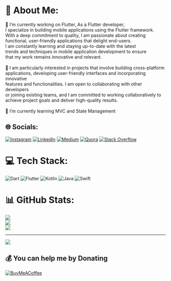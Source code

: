 # 💫 About Me:
🔭 I’m currently working on Flutter, As a Flutter developer, <br>      I specialize in building mobile applications using the Flutter framework.<br>      With a deep commitment to quality, I am passionate about creating <br>      functional, user-friendly applications that delight end-users. <br>      I am constantly learning and staying up-to-date with the latest <br>      trends and techniques in mobile application development to ensure <br>      that my work remains innovative and relevant.<br><br>👯 I am particularly interested in projects that involve building cross-platform <br>      applications, developing user-friendly interfaces and incorporating innovative <br>      features and functionalities. I am open to collaborating with other developers <br>      or joining existing teams, and I am committed to working collaboratively to <br>      achieve project goals and deliver high-quality results.<br><br>🌱 I’m currently learning MVC and State Management


## 🌐 Socials:
[![Instagram](https://img.shields.io/badge/Instagram-%23E4405F.svg?logo=Instagram&logoColor=white)](https://instagram.com/yusiecode) [![LinkedIn](https://img.shields.io/badge/LinkedIn-%230077B5.svg?logo=linkedin&logoColor=white)](https://linkedin.com/in/yusiedevs) [![Medium](https://img.shields.io/badge/Medium-12100E?logo=medium&logoColor=white)](https://medium.com/@yusiecode) [![Quora](https://img.shields.io/badge/Quora-%23B92B27.svg?logo=Quora&logoColor=white)](https://quora.com/profile/Yousaf-Ali-219) [![Stack Overflow](https://img.shields.io/badge/-Stackoverflow-FE7A16?logo=stack-overflow&logoColor=white)](https://stackoverflow.com/users/18677800) 

# 💻 Tech Stack:
![Dart](https://img.shields.io/badge/dart-%230175C2.svg?style=for-the-badge&logo=dart&logoColor=white) ![Flutter](https://img.shields.io/badge/Flutter-%2302569B.svg?style=for-the-badge&logo=Flutter&logoColor=white) ![Kotlin](https://img.shields.io/badge/kotlin-%230095D5.svg?style=for-the-badge&logo=kotlin&logoColor=white) ![Java](https://img.shields.io/badge/java-%23ED8B00.svg?style=for-the-badge&logo=java&logoColor=white) ![Swift](https://img.shields.io/badge/swift-F54A2A?style=for-the-badge&logo=swift&logoColor=white)
# 📊 GitHub Stats:
![](https://github-readme-stats.vercel.app/api?username=yusiecode&theme=city_light&hide_border=false&include_all_commits=false&count_private=true)<br/>
![](https://github-readme-streak-stats.herokuapp.com/?user=yusiecode&theme=city_light&hide_border=false)<br/>
![](https://github-readme-stats.vercel.app/api/top-langs/?username=yusiecode&theme=city_light&hide_border=false&include_all_commits=false&count_private=true&layout=compact)

---
[![](https://visitcount.itsvg.in/api?id=yusiecode&icon=0&color=0)](https://visitcount.itsvg.in)

  ## 💰 You can help me by Donating
  [![BuyMeACoffee](https://img.shields.io/badge/Buy%20Me%20a%20Coffee-ffdd00?style=for-the-badge&logo=buy-me-a-coffee&logoColor=black)](https://buymeacoffee.com/yusiecode) 

  
<!-- Proudly created with GPRM ( https://gprm.itsvg.in ) -->
